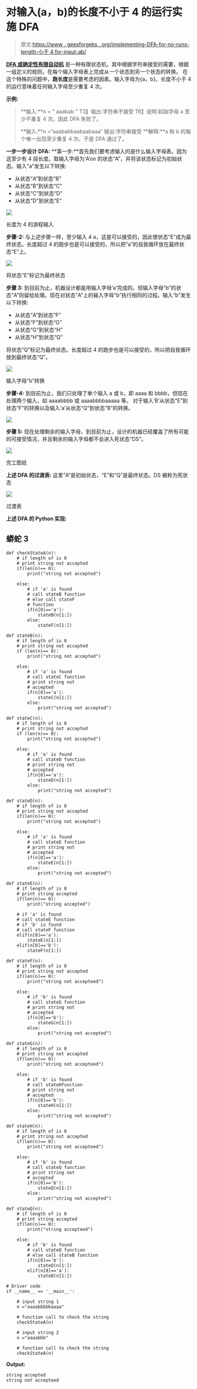 # 对输入(a，b)的长度不小于 4 的运行实施 DFA

> 原文:[https://www . geesforgeks . org/implementing-DFA-for-no-runs-length-小于 4 for-input-ab/](https://www.geeksforgeeks.org/implementing-dfa-for-no-runs-of-length-less-than-4-for-input-ab/)

[**DFA 或确定性有限自动机**](https://www.geeksforgeeks.org/introduction-of-finite-automata/) 是一种有限状态机，其中根据字符串接受的需要，根据一组定义的规则，在每个输入字母表上完成从一个状态到另一个状态的转换。
在这个特殊的问题中，**跑长度**是需要考虑的因素。输入字母为{a，b}。长度不小于 4 的运行意味着任何输入字母至少重复 4 次。

**示例:**

> **输入:**n = " aaabab "
> T3】输出:字符串不接受
> T6】说明:起始字母 a 至少不重复 4 次。因此 DFA 失败了。
> 
> **输入:**n =“aaababbaabaabaaa”
> 输出:字符串接受
> **解释:**a 和 b 的每个唯一出现至少重复 4 次。于是 DFA 通过了。

**一步一步设计 DFA:**
**第一步:**首先我们要考虑输入的是什么输入字母表。因为这至少有 4 段长度。取输入字母为‘A’on 的状态“A”，并将该状态标记为初始状态。输入“a”发生以下转换:

*   从状态“A”到状态“B”
*   从状态“B”到状态“C”
*   从状态“C”到状态“D”
*   从状态“D”到状态“E”

![](img/3f1671b41b049d615d3e389f3318ca6b.png)

长度为 4 的游程输入

**步骤-2:** 与上述步骤一样，至少输入 4 a，这是可以接受的，因此使状态“E”成为最终状态。长度超过 4 的跑步也是可以接受的，所以把“a”的自我循环放在最终状态“E”上。

![](img/7c791bf293aae113f5cc9e1ae964858a.png)

将状态“E”标记为最终状态

**步骤 3:** 到目前为止，机器设计都是用输入字母‘a’完成的。但输入字母“b”的状态“A”则留给处理。现在对状态“A”上的输入字母“b”执行相同的过程。输入“b”发生以下转换:

*   从状态“A”到状态“F”
*   从状态“F”到状态“G”
*   从状态“G”到状态“H”
*   从状态“H”到状态“Q”

将状态“Q”标记为最终状态。长度超过 4 的跑步也是可以接受的，所以把自我循环放到最终状态“Q”。

![](img/237f573ae173e9c81909ef6537b81d2d.png)

输入字母“b”转换

**步骤-4:** 到目前为止，我们只处理了单个输入 a 或 b，即 aaaa 和 bbbb，但现在处理两个输入，如 aaaabbbb 或 aaaabbbbaaaaa 等。
对于输入‘B’从状态“E”到状态“F”的转换以及输入‘a’从状态“Q”到状态“B”的转换。

![](img/82dde7d51bb4509e0995558ce5f1e652.png)

**步骤 5:** 现在处理剩余的输入字母，到目前为止，设计的机器已经覆盖了所有可能的可接受情况，并且剩余的输入字母都不会进入死状态“DS”。

![](img/20e282488b2bf7790d240ea4caa3b094.png)

完工图纸

**上述 DFA 的过渡表:**
这里“A”是初始状态，“E”和“Q”是最终状态。DS 被称为死状态

![](img/eff769d78dc8a7b55969b93c8ef04053.png)

过渡表

**上述 DFA 的 Python 实现:**

## 蟒蛇 3

```
def checkStateA(n):
    # if length of is 0
    # print string not accepted
    if(len(n)== 0):
        print("string not accepted")

    else:
        # if 'a' is found
        # call stateB function
        # else call stateF
        # function
        if(n[0]=='a'):
            stateB(n[1:])
        else:
            stateF(n[1:])

def stateB(n):
    # if length of is 0
    # print string not accepted
    if (len(n)== 0):
        print("string not accepted")

    else:   
        # if 'a' is found
        # call stateC function
        # print string not
        # accepted
        if(n[0]=='a'):
            stateC(n[1:])
        else:
            print("string not accepted")

def stateC(n):
    # if length of is 0
    # print string not accepted
    if (len(n)== 0):
        print("string not accepted")

    else:  
        # if 'a' is found
        # call stateD function
        # print string not
        # accepted
        if(n[0]=='a'):
            stateD(n[1:])
        else:
            print("string not accepted")

def stateD(n):
    # if length of is 0
    # print string not accepted
    if(len(n)== 0):
        print("string not accepted")

    else:   
        # if 'a' is found
        # call stateE function
        # print string not
        # accepted
        if(n[0]=='a'):
            stateE(n[1:])
        else:
            print("string not accepted")

def stateE(n):
    # if length of is 0
    # print string accepted
    if(len(n)== 0):
        print("string accepted")

    # if 'a' is found
    # call stateE function
    # if 'b' is found
    # call stateF function   
    elif(n[0]=='a'):
        stateE(n[1:])
    elif(n[0]=='b'):
        stateF(n[1:])

def stateF(n):
    # if length of is 0
    # print string not accepted
    if(len(n)== 0):
        print("string not accepteed")

    else:
        # if 'b' is found
        # call stateG function
        # print string not
        # accepted
        if(n[0]=='b'):
            stateG(n[1:])
        else:
            print("string not accepted")

def stateG(n):
    # if length of is 0
    # print string not accepted
    if(len(n)== 0):
        print("string not accepteed")

    else:   
        # if 'b' is found
        # call stateHfunction
        # print string not
        # accepted
        if(n[0]=='b'):
            stateH(n[1:])
        else:
            print("string not accepted")

def stateH(n):
    # if length of is 0
    # print string not accepted
    if(len(n)== 0):
        print("string not accepteed")

    else: 
        # if 'b' is found
        # call stateQ function
        # print string not
        # accepted
        if(n[0]=='b'):
            stateQ(n[1:])
        else:
            print("string not accepted") 

def stateQ(n):
    # if length of is 0
    # print string accepted
    if(len(n)== 0):
        print("string accepteed")

    else:  
        # if 'b' is found
        # call stateQ function
        # else call stateB function
        if(n[0]=='b'):
            stateQ(n[1:])
        elif(n[0]=='a'):
            stateB(n[1:])           

# Driver code
if __name__ == '__main__':

    # input string 1
    n ="aaaabbbbbaaaa"

    # function call to check the string
    checkStateA(n)

    # input string 2
    n ="aaaabbb"

    # function call to check the string
    checkStateA(n)
```

**Output:**

```
string accepted
string not accepteed
```